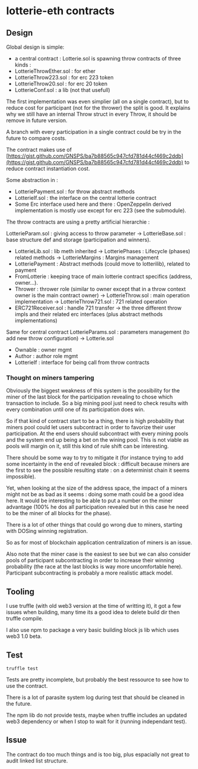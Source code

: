 lotterie-eth contracts
======================

## Design

Global design is simple:
 - a central contract : Lotterie.sol is spawning throw contracts of three kinds :
 - LotterieThrowEther.sol : for ether
 - LotterieThrow223.sol : for erc 223 token
 - LotterieThrow20.sol : for erc 20 token
 - LotterieConf.sol : a lib (not that usefull)

The first implementation was even simplier (all on a single contract), but to reduce cost for participant (not for the thrower) the split is good. It explains why we still have an internal Throw struct in every Throw, it should be remove in future version.

A branch with every participation in a single contract could be try in the future to compare costs.

The contract makes use of [https://gist.github.com/GNSPS/ba7b88565c947cfd781d44cf469c2ddb](https://gist.github.com/GNSPS/ba7b88565c947cfd781d44cf469c2ddb) to reduce contract instantiation cost.

Some abstraction in :
 - LotteriePayment.sol : for throw abstract methods
 - LotterieIf.sol : the interface on the central lotterie contract
 - Some Erc interface used here and there : OpenZeppelin derived implementation is mostly use except for erc 223 (see the submodule).

The throw contracts are using a pretty artificial hierarchie :

LotterieParam.sol  : giving access to throw parameter
-> LotterieBase.sol : base structure def and storage (participation and winners).
   + LotterieLib.sol : lib meth inherited 
-> LotteriePhases : Lifecycle (phases) related methods
-> LotterieMargins : Margins management
   + LotteriePayment : Abstract methods (could move to lotterilib), related to payment
   + FromLotterie : keeping trace of main lotterie contract specifics (address, owner...). 
   + Thrower : thrower role (similar to owner except that in a throw context owner is the main contract owner)
-> LotterieThrow.sol : main operation implementation
-> LotterieThrow721.sol : 721 related operation
   + ERC721Receiver.sol : handle 721 transfer
-> the three different throw impls and their related erc interfaces (plus abstract methods implementations)

Same for central contract
LotterieParams.sol : parameters management (to add new throw configuration)
-> Lotterie.sol
   + Ownable : owner mgmt
   + Author : author role mgmt
   + LotterieIf : interface for being call from throw contracts

### Thought on miners tampering

Obviously the biggest weakness of this system is the possibility for the miner of the last block for the participation revealing to chose which transaction to include.
So a big mining pool just need to check results with every combination until one of its participation does win.

So if that kind of contract start to be a thing, there is high probability that miners pool could let users subcontract in order to favorize their user participation. At the end users should subcontract with every mining pools and the system end up being a bet on the wining pool. This is not viable as pools will margin on it, still this kind of rule shift can be interesting.

There should be some way to try to mitigate it (for instance trying to add some incertainty in the end of revealed block : difficult because miners are the first to see the possible resulting state : on a determinist chain it seems impossible).

Yet, when looking at the size of the address space, the impact of a miners might not be as bad as it seems : doing some math could be a good idea here. It would be interesting to be able to put a number on the miner advantage (100% he dos all participation revealed but in this case he need to be the miner of all blocks for the phase).

There is a lot of other things that could go wrong due to miners, starting with DOSing winning registration.

So as for most of blockchain application centralization of miners is an issue.

Also note that the miner case is the easiest to see but we can also consider pools of participant subcontracting in order to increase their winning probability (the race at the last blocks is way more uncomfortable here).
Participant subcontracting is probably a more realistic attack model.


## Tooling

I use truffle (with old web3 version at the time of writting it), it got a few issues when building, many time its a good idea to delete build dir then truffle compile.

I also use npm to package a very basic building block js lib which uses web3 1.0 beta.

## Test

`truffle test`

Tests are pretty incomplete, but probably the best ressource to see how to use the contract.

There is a lot of parasite system log during test that should be cleaned in the future.

The npm lib do not provide tests, maybe when truffle includes an updated web3 dependency or when I stop to wait for it (running independant test).

## Issue

The contract do too much things and is too big, plus espacially not great to audit linked list structure.

